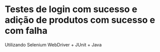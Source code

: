 # Testes de login com sucesso e adição de produtos com sucesso e com falha
Utilizando Selenium WebDriver + JUnit + Java
